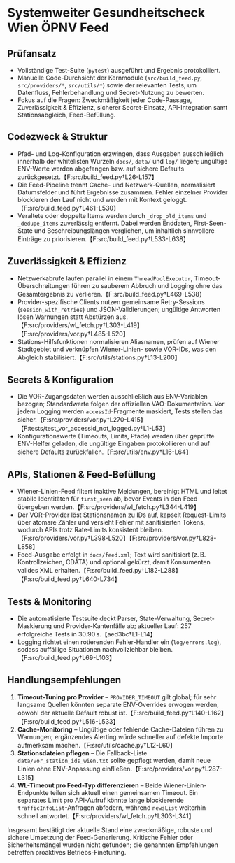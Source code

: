 # Systemweiter Gesundheitscheck Wien ÖPNV Feed

## Prüfansatz
- Vollständige Test-Suite (`pytest`) ausgeführt und Ergebnis protokolliert.
- Manuelle Code-Durchsicht der Kernmodule (`src/build_feed.py`, `src/providers/*`, `src/utils/*`) sowie der relevanten Tests, um Datenfluss, Fehlerbehandlung und Secret-Nutzung zu bewerten.
- Fokus auf die Fragen: Zweckmäßigkeit jeder Code-Passage, Zuverlässigkeit & Effizienz, sicherer Secret-Einsatz, API-Integration samt Stationsabgleich, Feed-Befüllung.

## Codezweck & Struktur
- Pfad- und Log-Konfiguration erzwingen, dass Ausgaben ausschließlich innerhalb der whitelisten Wurzeln `docs/`, `data/` und `log/` liegen; ungültige ENV-Werte werden abgefangen bzw. auf sichere Defaults zurückgesetzt.【F:src/build_feed.py†L26-L157】
- Die Feed-Pipeline trennt Cache- und Netzwerk-Quellen, normalisiert Datumsfelder und führt Ergebnisse zusammen. Fehler einzelner Provider blockieren den Lauf nicht und werden mit Kontext geloggt.【F:src/build_feed.py†L461-L530】
- Veraltete oder doppelte Items werden durch `_drop_old_items` und `_dedupe_items` zuverlässig entfernt. Dabei werden Enddaten, First-Seen-State und Beschreibungslängen verglichen, um inhaltlich sinnvollere Einträge zu priorisieren.【F:src/build_feed.py†L533-L638】

## Zuverlässigkeit & Effizienz
- Netzwerkabrufe laufen parallel in einem `ThreadPoolExecutor`, Timeout-Überschreitungen führen zu sauberem Abbruch und Logging ohne das Gesamtergebnis zu verlieren.【F:src/build_feed.py†L469-L538】
- Provider-spezifische Clients nutzen gemeinsame Retry-Sessions (`session_with_retries`) und JSON-Validierungen; ungültige Antworten lösen Warnungen statt Abstürzen aus.【F:src/providers/wl_fetch.py†L303-L419】【F:src/providers/vor.py†L485-L520】
- Stations-Hilfsfunktionen normalisieren Aliasnamen, prüfen auf Wiener Stadtgebiet und verknüpfen Wiener-Linien- sowie VOR-IDs, was den Abgleich stabilisiert.【F:src/utils/stations.py†L13-L200】

## Secrets & Konfiguration
- Die VOR-Zugangsdaten werden ausschließlich aus ENV-Variablen bezogen; Standardwerte folgen der offiziellen VAO-Dokumentation. Vor jedem Logging werden `accessId`-Fragmente maskiert, Tests stellen das sicher.【F:src/providers/vor.py†L270-L415】【F:tests/test_vor_accessid_not_logged.py†L1-L53】
- Konfigurationswerte (Timeouts, Limits, Pfade) werden über geprüfte ENV-Helfer geladen, die ungültige Eingaben protokollieren und auf sichere Defaults zurückfallen.【F:src/utils/env.py†L16-L64】

## APIs, Stationen & Feed-Befüllung
- Wiener-Linien-Feed filtert inaktive Meldungen, bereinigt HTML und leitet stabile Identitäten für `first_seen` ab, bevor Events in den Feed übergeben werden.【F:src/providers/wl_fetch.py†L344-L419】
- Der VOR-Provider löst Stationsnamen zu IDs auf, kapselt Request-Limits über atomare Zähler und versieht Fehler mit sanitisierten Tokens, wodurch APIs trotz Rate-Limits konsistent bleiben.【F:src/providers/vor.py†L398-L520】【F:src/providers/vor.py†L828-L858】
- Feed-Ausgabe erfolgt in `docs/feed.xml`; Text wird sanitisiert (z. B. Kontrollzeichen, CDATA) und optional gekürzt, damit Konsumenten valides XML erhalten.【F:src/build_feed.py†L182-L288】【F:src/build_feed.py†L640-L734】

## Tests & Monitoring
- Die automatisierte Testsuite deckt Parser, State-Verwaltung, Secret-Maskierung und Provider-Kantenfälle ab; aktueller Lauf: 257 erfolgreiche Tests in 30.90 s.【aed3bc†L1-L14】
- Logging richtet einen rotierenden Fehler-Handler ein (`log/errors.log`), sodass auffällige Situationen nachvollziehbar bleiben.【F:src/build_feed.py†L69-L103】

## Handlungsempfehlungen
1. **Timeout-Tuning pro Provider** – `PROVIDER_TIMEOUT` gilt global; für sehr langsame Quellen könnten separate ENV-Overrides erwogen werden, obwohl der aktuelle Default robust ist.【F:src/build_feed.py†L140-L162】【F:src/build_feed.py†L516-L533】
2. **Cache-Monitoring** – Ungültige oder fehlende Cache-Dateien führen zu Warnungen; ergänzendes Alerting würde schneller auf defekte Importe aufmerksam machen.【F:src/utils/cache.py†L12-L60】
3. **Stationsdateien pflegen** – Die Fallback-Liste `data/vor_station_ids_wien.txt` sollte gepflegt werden, damit neue Linien ohne ENV-Anpassung einfließen.【F:src/providers/vor.py†L287-L315】
4. **WL-Timeout pro Feed-Typ differenzieren** – Beide Wiener-Linien-Endpunkte teilen sich aktuell einen gemeinsamen Timeout. Ein separates Limit pro API-Aufruf könnte lange blockierende `trafficInfoList`-Anfragen abfedern, während `newsList` weiterhin schnell antwortet.【F:src/providers/wl_fetch.py†L303-L341】

Insgesamt bestätigt der aktuelle Stand eine zweckmäßige, robuste und sichere Umsetzung der Feed-Generierung. Kritische Fehler oder Sicherheitsmängel wurden nicht gefunden; die genannten Empfehlungen betreffen proaktives Betriebs-Finetuning.

